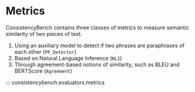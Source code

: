 # Metrics

ConsistencyBench contains three classes of metrics to measure semantic similarity of two pieces of text.

1. Using an auxiliary model to detect if two phrases are paraphrases of each other (`PP_Detector`)
2. Based on Natural Language Inference (`NLI`)
3. Through agreement-based notions of similarity, such as BLEU and BERTScore (`Agreement`)

::: consistencybench.evaluators.metrics